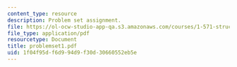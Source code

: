 ```yaml
---
content_type: resource
description: Problem set assignment.
file: https://ol-ocw-studio-app-qa.s3.amazonaws.com/courses/1-571-structural-analysis-and-control-spring-2004/1f04f95df6d994d9f30d30660552eb5e_problemset1.pdf
file_type: application/pdf
resourcetype: Document
title: problemset1.pdf
uid: 1f04f95d-f6d9-94d9-f30d-30660552eb5e
---
```

